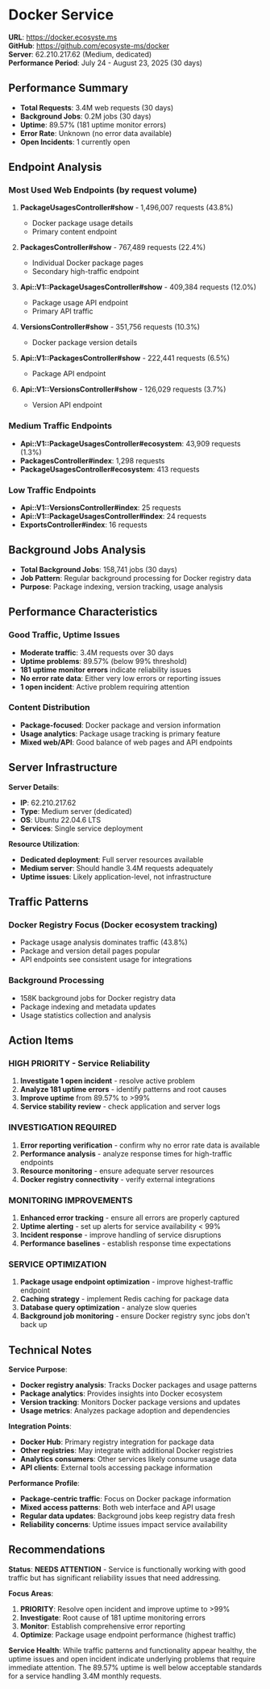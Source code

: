 # Docker Service

**URL**: https://docker.ecosyste.ms  
**GitHub**: https://github.com/ecosyste-ms/docker  
**Server**: 62.210.217.62 (Medium, dedicated)  
**Performance Period**: July 24 - August 23, 2025 (30 days)

## Performance Summary

- **Total Requests**: 3.4M web requests (30 days)
- **Background Jobs**: 0.2M jobs (30 days)
- **Uptime**: 89.57% (181 uptime monitor errors)
- **Error Rate**: Unknown (no error data available)
- **Open Incidents**: 1 currently open

## Endpoint Analysis

### Most Used Web Endpoints (by request volume)

1. **PackageUsagesController#show** - 1,496,007 requests (43.8%)
   - Docker package usage details
   - Primary content endpoint

2. **PackagesController#show** - 767,489 requests (22.4%)
   - Individual Docker package pages
   - Secondary high-traffic endpoint

3. **Api::V1::PackageUsagesController#show** - 409,384 requests (12.0%)
   - Package usage API endpoint
   - Primary API traffic

4. **VersionsController#show** - 351,756 requests (10.3%)
   - Docker package version details

5. **Api::V1::PackagesController#show** - 222,441 requests (6.5%)
   - Package API endpoint

6. **Api::V1::VersionsController#show** - 126,029 requests (3.7%)
   - Version API endpoint

### Medium Traffic Endpoints

- **Api::V1::PackageUsagesController#ecosystem**: 43,909 requests (1.3%)
- **PackagesController#index**: 1,298 requests
- **PackageUsagesController#ecosystem**: 413 requests

### Low Traffic Endpoints

- **Api::V1::VersionsController#index**: 25 requests
- **Api::V1::PackageUsagesController#index**: 24 requests
- **ExportsController#index**: 16 requests

## Background Jobs Analysis

- **Total Background Jobs**: 158,741 jobs (30 days)
- **Job Pattern**: Regular background processing for Docker registry data
- **Purpose**: Package indexing, version tracking, usage analysis

## Performance Characteristics

###    **Good Traffic, Uptime Issues**
- **Moderate traffic**: 3.4M requests over 30 days
- **Uptime problems**: 89.57% (below 99% threshold)
- **181 uptime monitor errors** indicate reliability issues
- **No error rate data**: Either very low errors or reporting issues
- **1 open incident**: Active problem requiring attention

### **Content Distribution**
- **Package-focused**: Docker package and version information
- **Usage analytics**: Package usage tracking is primary feature
- **Mixed web/API**: Good balance of web pages and API endpoints

## Server Infrastructure

**Server Details**:
- **IP**: 62.210.217.62
- **Type**: Medium server (dedicated)
- **OS**: Ubuntu 22.04.6 LTS
- **Services**: Single service deployment

**Resource Utilization**:
- **Dedicated deployment**: Full server resources available
- **Medium server**: Should handle 3.4M requests adequately
- **Uptime issues**: Likely application-level, not infrastructure

## Traffic Patterns

### **Docker Registry Focus** (Docker ecosystem tracking)
- Package usage analysis dominates traffic (43.8%)
- Package and version detail pages popular
- API endpoints see consistent usage for integrations

### **Background Processing**
- 158K background jobs for Docker registry data
- Package indexing and metadata updates
- Usage statistics collection and analysis

## Action Items

###    **HIGH PRIORITY - Service Reliability**
1. **Investigate 1 open incident** - resolve active problem
2. **Analyze 181 uptime errors** - identify patterns and root causes  
3. **Improve uptime** from 89.57% to >99%
4. **Service stability review** - check application and server logs

### **INVESTIGATION REQUIRED**
1. **Error reporting verification** - confirm why no error rate data is available
2. **Performance analysis** - analyze response times for high-traffic endpoints
3. **Resource monitoring** - ensure adequate server resources
4. **Docker registry connectivity** - verify external integrations

### **MONITORING IMPROVEMENTS**
1. **Enhanced error tracking** - ensure all errors are properly captured
2. **Uptime alerting** - set up alerts for service availability < 99%
3. **Incident response** - improve handling of service disruptions
4. **Performance baselines** - establish response time expectations

### **SERVICE OPTIMIZATION**
1. **Package usage endpoint optimization** - improve highest-traffic endpoint
2. **Caching strategy** - implement Redis caching for package data
3. **Database query optimization** - analyze slow queries
4. **Background job monitoring** - ensure Docker registry sync jobs don't back up

## Technical Notes

**Service Purpose**:
- **Docker registry analysis**: Tracks Docker packages and usage patterns
- **Package analytics**: Provides insights into Docker ecosystem
- **Version tracking**: Monitors Docker package versions and updates
- **Usage metrics**: Analyzes package adoption and dependencies

**Integration Points**:
- **Docker Hub**: Primary registry integration for package data
- **Other registries**: May integrate with additional Docker registries
- **Analytics consumers**: Other services likely consume usage data
- **API clients**: External tools accessing package information

**Performance Profile**:
- **Package-centric traffic**: Focus on Docker package information
- **Mixed access patterns**: Both web interface and API usage
- **Regular data updates**: Background jobs keep registry data fresh
- **Reliability concerns**: Uptime issues impact service availability

## Recommendations

**Status**:    **NEEDS ATTENTION** - Service is functionally working with good traffic but has significant reliability issues that need addressing.

**Focus Areas**:
1. **PRIORITY**: Resolve open incident and improve uptime to >99%
2. **Investigate**: Root cause of 181 uptime monitoring errors
3. **Monitor**: Establish comprehensive error reporting
4. **Optimize**: Package usage endpoint performance (highest traffic)

**Service Health**: While traffic patterns and functionality appear healthy, the uptime issues and open incident indicate underlying problems that require immediate attention. The 89.57% uptime is well below acceptable standards for a service handling 3.4M monthly requests.